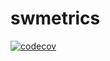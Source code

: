 # swmetrics
[![codecov](https://codecov.io/gh/dakhouya/swmetrics/branch/main/graph/badge.svg?token=N0K1BV12QE)](https://codecov.io/gh/dakhouya/swmetrics)
